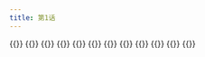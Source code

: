 ```yaml
---
title: 第1话
---
```


{{<mangaimg src="manga/natsuichi/yandere/1.jpg" alt="1">}}
{{<mangaimg src="manga/natsuichi/yandere/2.jpg" alt="2">}}
{{<mangaimg src="manga/natsuichi/yandere/3.jpg" alt="3">}}
{{<mangaimg src="manga/natsuichi/yandere/4.jpg" alt="4">}}
{{<mangaimg src="manga/natsuichi/yandere/5.jpg" alt="5">}}
{{<mangaimg src="manga/natsuichi/yandere/6.jpg" alt="6">}}
{{<mangaimg src="manga/natsuichi/yandere/7.jpg" alt="7">}}
{{<mangaimg src="manga/natsuichi/yandere/8.jpg" alt="8">}}
{{<mangaimg src="manga/natsuichi/yandere/9.jpg" alt="9">}}
{{<mangaimg src="manga/natsuichi/yandere/10.jpg" alt="10">}}
{{<mangaimg src="manga/natsuichi/yandere/11.jpg" alt="11">}}
{{<mangaimg src="manga/natsuichi/yandere/12.jpg" alt="12">}}